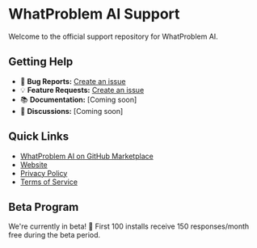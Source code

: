 # WhatProblem AI Support

Welcome to the official support repository for WhatProblem AI.

## Getting Help

- 🐛 **Bug Reports:** [Create an issue](https://github.com/williamsinitiativesltd/whatproblem/issues/new)
- 💡 **Feature Requests:** [Create an issue](https://github.com/williamsinitiativesltd/whatproblem/issues/new)
- 📚 **Documentation:** [Coming soon]
- 💬 **Discussions:** [Coming soon]

## Quick Links
- [WhatProblem AI on GitHub Marketplace](https://github.com/marketplace/whatproblem-ai-requirements-clarification-bot)
- [Website](https://whatproblem.dev)
- [Privacy Policy](https://whatproblem.dev/privacy)
- [Terms of Service](https://whatproblem.dev/terms)

## Beta Program
We're currently in beta! 🎁 First 100 installs receive 150 responses/month free during the beta period.
